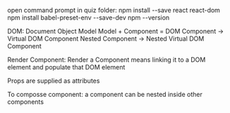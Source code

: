 open command prompt in quiz folder:
	npm install --save react react-dom
	npm install babel-preset-env --save-dev
	npm --version

	
DOM: Document Object Model
	Model + Component = DOM
	Component -> Virtual DOM Component
	Nested Component -> Nested Virtual DOM Component
	
Render Component:
	Render a Component means linking it to a DOM element and populate that DOM element

Props are supplied as attributes

To composse component:
	a component can be nested inside other components


